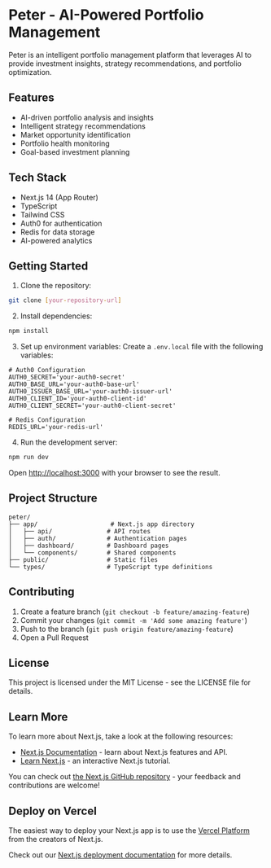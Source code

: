 # Peter - AI-Powered Portfolio Management

Peter is an intelligent portfolio management platform that leverages AI to provide investment insights, strategy recommendations, and portfolio optimization.

## Features

- AI-driven portfolio analysis and insights
- Intelligent strategy recommendations
- Market opportunity identification
- Portfolio health monitoring
- Goal-based investment planning

## Tech Stack

- Next.js 14 (App Router)
- TypeScript
- Tailwind CSS
- Auth0 for authentication
- Redis for data storage
- AI-powered analytics

## Getting Started

1. Clone the repository:
```bash
git clone [your-repository-url]
```

2. Install dependencies:
```bash
npm install
```

3. Set up environment variables:
Create a `.env.local` file with the following variables:
```env
# Auth0 Configuration
AUTH0_SECRET='your-auth0-secret'
AUTH0_BASE_URL='your-auth0-base-url'
AUTH0_ISSUER_BASE_URL='your-auth0-issuer-url'
AUTH0_CLIENT_ID='your-auth0-client-id'
AUTH0_CLIENT_SECRET='your-auth0-client-secret'

# Redis Configuration
REDIS_URL='your-redis-url'
```

4. Run the development server:
```bash
npm run dev
```

Open [http://localhost:3000](http://localhost:3000) with your browser to see the result.

## Project Structure

```
peter/
├── app/                    # Next.js app directory
│   ├── api/               # API routes
│   ├── auth/              # Authentication pages
│   ├── dashboard/         # Dashboard pages
│   └── components/        # Shared components
├── public/                # Static files
└── types/                 # TypeScript type definitions
```

## Contributing

1. Create a feature branch (`git checkout -b feature/amazing-feature`)
2. Commit your changes (`git commit -m 'Add some amazing feature'`)
3. Push to the branch (`git push origin feature/amazing-feature`)
4. Open a Pull Request

## License

This project is licensed under the MIT License - see the LICENSE file for details.

## Learn More

To learn more about Next.js, take a look at the following resources:

- [Next.js Documentation](https://nextjs.org/docs) - learn about Next.js features and API.
- [Learn Next.js](https://nextjs.org/learn) - an interactive Next.js tutorial.

You can check out [the Next.js GitHub repository](https://github.com/vercel/next.js) - your feedback and contributions are welcome!

## Deploy on Vercel

The easiest way to deploy your Next.js app is to use the [Vercel Platform](https://vercel.com/new?utm_medium=default-template&filter=next.js&utm_source=create-next-app&utm_campaign=create-next-app-readme) from the creators of Next.js.

Check out our [Next.js deployment documentation](https://nextjs.org/docs/app/building-your-application/deploying) for more details.

